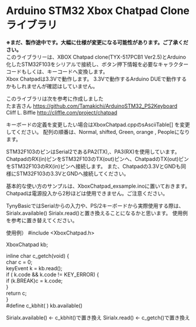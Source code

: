 # Arduino STM32 Xbox Chatpad Clone ライブラリ   
**※まだ、製作途中です。大幅に仕様が変更になる可能性があります。ご了承ください。**  
このライブラリーは、XBOX Chatpad clone(TYX-517PCB1 Ver2.5)とArduino化したSTM32F103をシリアルで接続し、ボタン押下情報を必要なキャラクターコードもしくは、キーコードへ変換します。  
Xbox Chatpadは3.3Vで動作します。
3.3Vで動作するArduino DUEで動作するかもしれませんが確認はしていません。

このライブラリは次を参考に作成しました  
	たま吉さん      https://github.com/Tamakichi/ArduinoSTM32_PS2Keyboard  
	Cliff L. Biffle http://cliffle.com/project/chatpad  
  
  
キーボードの定義を変更したい場合はXboxChatpad.cppのsAsciiTable[] を変更してください。
配列の順番は、Normal, shifted, Green, orange , Peopleになります。

STM32F103のピンはSerial2であるPA2(TX),、PA3(RX)を使用しています。 
ChatpadのRX(in)ピンをSTM32F103のTX(out)ピンへ、ChatpadのTX(out)ピンをSTM32F103のRX(in)ピンへ接続します。 
また、Chatpadの3.3VとGNDも同様にSTM32F103の3.3VとGNDへ接続してください。 

基本的な使い方のサンプルは、XboxChatpad_exsample.inoに置いておきます。 
Chatpadは電源投入から2秒ほどは使用できません。ご注意ください。 

TynyBasicではSerialからの入力や、PS/2キーボードから実際使用する際は、Sirialx.available() Sirialx.read()と置き換えることになるかと思います。 
使用例を参考に置き替えてください。 

使用例）
#include <XboxChatpad.h>  

XboxChatpad kb;  

inline char c_getch(void) {  
  char c = 0;  
  keyEvent k = kb.read();  
  if ( k.code && k.code != KEY_ERROR) {  
     if (k.BREAK)c = k.code;  
  }  
  return c;  
}  
#define c_kbhit( ) kb.available()  


Sirialx.available() ← c_kbhit()で置き換え 
Sirialx.read()      ← c_getch()で置き換え 
　　
  

